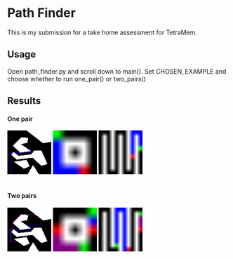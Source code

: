 
# Path Finder

This is my submission for a take home assessment for TetraMem. 

## Usage

Open path_finder.py and scroll down to main(). Set CHOSEN_EXAMPLE and choose whether to run one_pair() or two_pairs()


## Results

#### One pair

<div float="left">
    <img src="./output_examples/output_polygon.png" alt="target" height="100">
    <img src="./output_examples/output_ring.png" alt="target" height="100">
    <img src="./output_examples/output_bars.png" alt="target" height="100">
</div>
<br>

#### Two pairs

<div float="left">
    <img src="./output_examples_two_pairs/output_polygon_two_pairs.png" alt="target" height="100">
    <img src="./output_examples_two_pairs/output_ring_two_pairs.png" alt="target" height="100">
    <img src="./output_examples_two_pairs/output_bars_two_pairs.png" alt="target" height="100">
</div>
<br>


